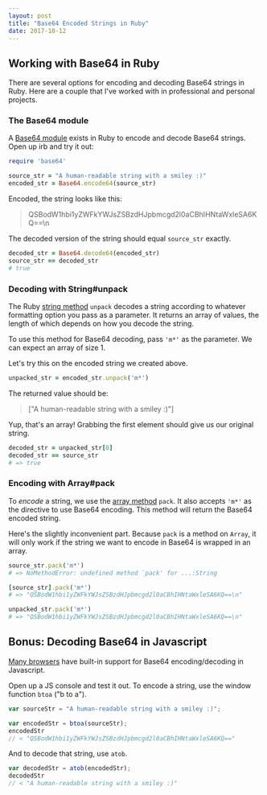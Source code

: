 ```yaml
---
layout: post
title: "Base64 Encoded Strings in Ruby"
date: 2017-10-12
---
```


## Working with Base64 in Ruby
There are several options for encoding and decoding Base64 strings in Ruby. Here are a couple that I've worked with in professional and personal projects.

### The Base64 module
A [Base64 module](https://apidock.com/ruby/Base64) exists in Ruby to encode and decode Base64 strings. Open up irb and try it out:

```ruby
require 'base64'

source_str = "A human-readable string with a smiley :)"
encoded_str = Base64.encode64(source_str)
```

Encoded, the string looks like this:
> QSBodW1hbi1yZWFkYWJsZSBzdHJpbmcgd2l0aCBhIHNtaWxleSA6KQ==\n


The decoded version of the string should equal `source_str` exactly.
```ruby
decoded_str = Base64.decode64(encoded_str)
source_str == decoded_str
# true
```

### Decoding with String#unpack

The Ruby [string method](http://ruby-doc.org/core-2.2.0/String.html#method-i-unpack) `unpack` decodes a string according to whatever formatting option you pass as a parameter. It returns an array of values, the length of which depends on how you decode the string.

To use this method for Base64 decoding, pass `'m*'` as the parameter. We can expect an array of size 1.

Let's try this on the encoded string we created above.

```ruby
unpacked_str = encoded_str.unpack('m*')
```
The returned value should be:

> ["A human-readable string with a smiley :)"]

Yup, that's an array! Grabbing the first element should give us our original string.

```ruby
decoded_str = unpacked_str[0]
decoded_str == source_str 
# => true
```

### Encoding with Array#pack

To _encode_ a string, we use the [array method](http://ruby-doc.org/core-2.2.0/Array.html) `pack`. It also accepts `'m*'` as the directive to use Base64 encoding. This method will return the Base64 encoded string.

Here's the slightly inconvenient part. Because `pack` is a method on `Array`, it will only work if the string we want to encode in Base64 is wrapped in an array.

```ruby
source_str.pack('m*')
# => NoMethodError: undefined method `pack' for ...:String

[source_str].pack('m*')
# => "QSBodW1hbi1yZWFkYWJsZSBzdHJpbmcgd2l0aCBhIHNtaWxleSA6KQ==\n" 

unpacked_str.pack('m*')
# => "QSBodW1hbi1yZWFkYWJsZSBzdHJpbmcgd2l0aCBhIHNtaWxleSA6KQ==\n"
```

## Bonus: Decoding Base64 in Javascript
[Many browsers](http://caniuse.com/#feat=atob-btoa) have built-in support for Base64 encoding/decoding in Javascript.

Open up a JS console and test it out. To encode a string, use the window function `btoa` ("b to a").

```javascript
var sourceStr = "A human-readable string with a smiley :)";

var encodedStr = btoa(sourceStr);
encodedStr
// < "QSBodW1hbi1yZWFkYWJsZSBzdHJpbmcgd2l0aCBhIHNtaWxleSA6KQ=="
```

And to decode that string, use `atob`.

```javascript
var decodedStr = atob(encodedStr);
decodedStr
// < "A human-readable string with a smiley :)"
```

